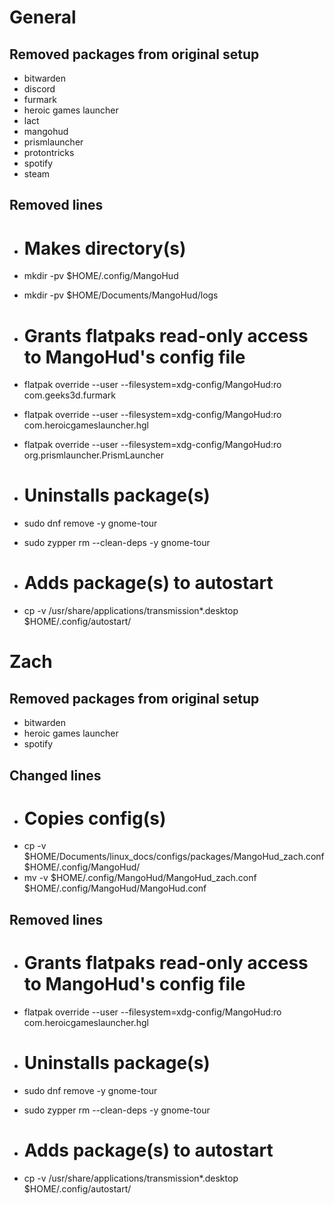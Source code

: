 # General

## Removed packages from original setup
- bitwarden
- discord
- furmark
- heroic games launcher
- lact
- mangohud
- prismlauncher
- protontricks
- spotify
- steam

## Removed lines
- # Makes directory(s)
- mkdir -pv $HOME/.config/MangoHud
- mkdir -pv $HOME/Documents/MangoHud/logs

- # Grants flatpaks read-only access to MangoHud's config file
- flatpak override --user --filesystem=xdg-config/MangoHud:ro com.geeks3d.furmark 
- flatpak override --user --filesystem=xdg-config/MangoHud:ro com.heroicgameslauncher.hgl
- flatpak override --user --filesystem=xdg-config/MangoHud:ro org.prismlauncher.PrismLauncher

- # Uninstalls package(s)
- sudo dnf remove -y gnome-tour
- sudo zypper rm --clean-deps -y gnome-tour

- # Adds package(s) to autostart
- cp -v /usr/share/applications/transmission*.desktop $HOME/.config/autostart/

# Zach

## Removed packages from original setup
- bitwarden
- heroic games launcher
- spotify

## Changed lines
- # Copies config(s)
- cp -v $HOME/Documents/linux_docs/configs/packages/MangoHud_zach.conf $HOME/.config/MangoHud/
- mv -v $HOME/.config/MangoHud/MangoHud_zach.conf $HOME/.config/MangoHud/MangoHud.conf

## Removed lines
- # Grants flatpaks read-only access to MangoHud's config file
- flatpak override --user --filesystem=xdg-config/MangoHud:ro com.heroicgameslauncher.hgl

- # Uninstalls package(s)
- sudo dnf remove -y gnome-tour
- sudo zypper rm --clean-deps -y gnome-tour

- # Adds package(s) to autostart
- cp -v /usr/share/applications/transmission*.desktop $HOME/.config/autostart/

